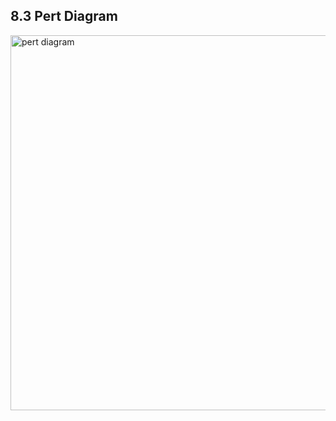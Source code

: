## 8.3 Pert Diagram
<img src="https://raw.githubusercontent.com/Cheryl322/Technicrab_Project1_SAD_20232024/main/image/pert%20diagram.jpg" alt="pert diagram" width="600"/>
